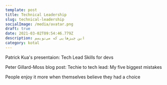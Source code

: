 ```yaml
---
template: post
title: Technical Leadership
slug: technical-leadership
socialImage: /media/avatar.png
draft: true
date: 2021-03-02T09:54:46.779Z
description: این چیزهایی که می‌نویسم
category: kotal
---
```

Patrick Kua's presentaion: Tech Lead Skills for devs

Peter Gillard-Moss blog post: Techie to tech lead: My five biggest mistakes



People enjoy it more when themselves believe they had a choice